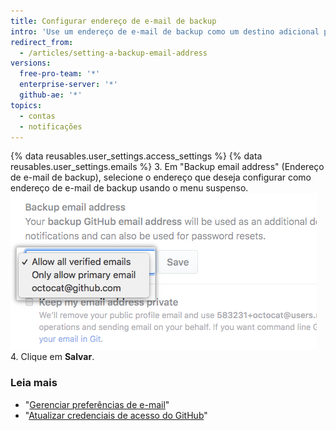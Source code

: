 ```yaml
---
title: Configurar endereço de e-mail de backup
intro: 'Use um endereço de e-mail de backup como um destino adicional para notificações de conta relevantes para segurança{% if currentVersion != "github-ae@latest" %} e para redefinir sua senha de forma segura, se não puder mais acessar seu endereço de e-mail principal{% endif %}.'
redirect_from:
  - /articles/setting-a-backup-email-address
versions:
  free-pro-team: '*'
  enterprise-server: '*'
  github-ae: '*'
topics:
  - contas
  - notificações
---
```


{% data reusables.user_settings.access_settings %}
{% data reusables.user_settings.emails %}
3. Em "Backup email address" (Endereço de e-mail de backup), selecione o endereço que deseja configurar como endereço de e-mail de backup usando o menu suspenso. ![Endereço de e-mail de backup](/assets/images/help/settings/backup-email-address.png)
4. Clique em **Salvar**.

### Leia mais

- "[Gerenciar preferências de e-mail](/articles/managing-email-preferences/)"
- "[Atualizar credenciais de acesso do GitHub](/articles/updating-your-github-access-credentials/)"
